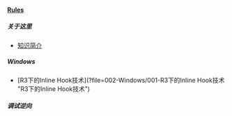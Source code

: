 
#### [Rules](?file=home-Rules)

##### 关于这里
- [知识简介](?file=001-关于这里/001-知识简介 "知识简介")

##### Windows
- [R3下的Inline Hook技术](?file=002-Windows/001-R3下的Inline Hook技术 "R3下的Inline Hook技术")

##### 调试逆向
